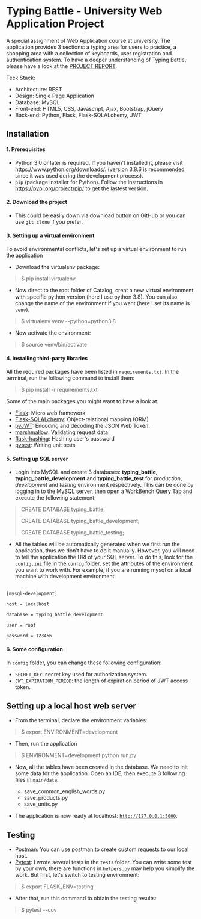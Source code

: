 # Typing Battle - University Web Application Project

A special assignment of Web Application course at university.
The application provides 3 sections: a typing area for users to practice, a shopping area with a collection of keyboards, user registration and authentication system.
To have a deeper understanding of Typing Battle, please have a look at the [PROJECT REPORT](https://docs.google.com/document/d/1d-4XXpHI4Wi4N8-HKsQA6gPPJQUqTAXVNQBnbvRkiLM/edit?usp=sharing). <br>

Teck Stack: <br>
- Architecture: REST
- Design: Single Page Application
- Database: MySQL
- Front-end: HTML5, CSS, Javascript, Ajax, Bootstrap, jQuery
- Back-end: Python, Flask, Flask-SQLALchemy, JWT


## Installation 
#### 1. Prerequisites
- Python 3.0 or later is required. If you haven't installed it, please visit https://www.python.org/downloads/. (version 3.8.6 is recommended since it was used during the development process).
- <code>pip</code> (package installer for Python). Follow the instructions in https://pypi.org/project/pip/ to get the lastest version.

#### 2. Download the project
- This could be easily down via download button on GitHub or you can use <code>git clone</code> if you prefer.

#### 3. Setting up a virtual environment
To avoid environmental conflicts, let's set up a virtual environment to run the application
- Download the virtualenv package:
> $ pip install virtualenv 
- Now direct to the root folder of Catalog, creat a new virtual environment with specific python version (here I use python 3.8). You can also change the name of the environment if you want (here I set its name is <code>venv</code>).
> $ virtualenv venv --python=python3.8
- Now activate the environment:
> $ source venv/bin/activate 

#### 4. Installing third-party libraries
All the required packages have been listed in <code>requirements.txt</code>. In the terminal, run the following command to install them:
> $ pip install -r requirements.txt
>
Some of the main packages you might want to have a look at:
- [Flask](https://flask.palletsprojects.com/en/1.1.x/): Micro web framework
- [Flask-SQLALchemy](https://flask-sqlalchemy.palletsprojects.com/en/2.x/): Object-relational mapping (ORM)
- [pyJWT](https://pyjwt.readthedocs.io/en/latest/): Encoding and decoding the JSON Web Token. 
- [marshmallow](https://marshmallow.readthedocs.io/en/stable/): Validating request data
- [flask-hashing](https://flask-hashing.readthedocs.io/en/latest/): Hashing user's password
- [pytest](https://docs.pytest.org/en/stable/): Writing unit tests

#### 5. Setting up SQL server
- Login into MySQL and create 3 databases: **typing_battle**, **typing_battle_development** and **typing_battle_test**
for *production*, *development* and *testing* environment respectively. This can be done by logging in to the MySQL server, then open a WorkBench Query Tab and execute the following statement:
> CREATE DATABASE typing_battle;
>
> CREATE DATABASE typing_battle_development;
>
> CREATE DATABASE typing_battle_testing;

- All the tables will be automatically generated when we first run the application, thus we don't have to do it manually. 
However, you will need to tell the application the URI of your SQL server. 
To do this, look for the <code>config.ini</code> file in the <code>config</code> folder, 
set the attributes of the environment you want to work with. 
For example, if you are running mysql on a local machine with development environment:
<br>
<code>[mysql-development]<br>
host = localhost<br>
database = typing_battle_development<br>
user = root<br>
password = 123456<br></code>


#### 6. Some configuration
In <code>config</code> folder, you can change these following configuration: 
- <code>SECRET_KEY</code>: secret key used for authorization system. 
- <code>JWT_EXPIRATION_PERIOD</code>: the length of expiration period of JWT access token.

## Setting up a local host web server
- From the terminal, declare the environment variables:
> $ export ENVIRONMENT=development
- Then, run the application
> $ ENVIRONMENT=development python run.py
- Now, all the tables have been created in the database. 
We need to init some data for the application. 
Open an IDE, then execute 3 following files in <code>main/data</code>: <br>
    - save_common_english_words.py
    - save_products.py
    - save_units.py

- The application is now ready at localhost: <code>http://127.0.0.1:5000</code>.


## Testing
- [Postman](https://www.postman.com): You can use postman to create custom requests to our local host.
- [Pytest](https://docs.pytest.org/en/stable/): I wrote several tests in the <code>tests</code> folder. You can write some test by your own, there are functions in <code>helpers.py</code> may help you simplify the work. But first, let's switch to testing environment:
> $ export FLASK_ENV=testing

- After that, run this command to obtain the testing results:
> $ pytest --cov
